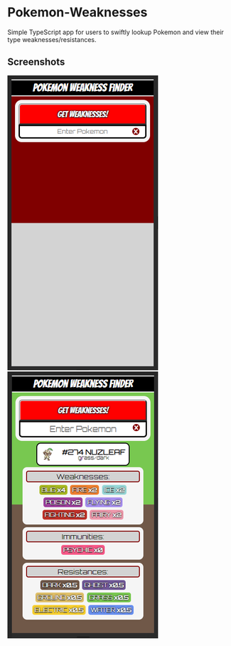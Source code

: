 # Pokemon-Weaknesses

Simple TypeScript app for users to swiftly lookup Pokemon and view their type weaknesses/resistances.

## Screenshots
<img src='.\client\src\assets\screenshots\screen1.png'/>
<img src='.\client\src\assets\screenshots\screen2.png' />